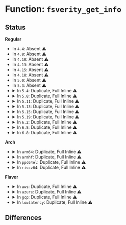 # Function: <code>fsverity_get_info</code>

## Status
<b>Regular</b>
<ul>
<li>
In <code>4.4</code>: Absent ⚠️
</li>
<li>
In <code>4.8</code>: Absent ⚠️
</li>
<li>
In <code>4.10</code>: Absent ⚠️
</li>
<li>
In <code>4.13</code>: Absent ⚠️
</li>
<li>
In <code>4.15</code>: Absent ⚠️
</li>
<li>
In <code>4.18</code>: Absent ⚠️
</li>
<li>
In <code>5.0</code>: Absent ⚠️
</li>
<li>
In <code>5.3</code>: Absent ⚠️
</li>
<li>
<details>
<summary>In <code>5.4</code>: Duplicate, Full Inline ⚠️</summary>

**Collision:** Static Duplication

**Inline:** Full

**Transformation:** False

**Instances:**

```
In fs/verity/measure.c (ffffffff813507b8)
Location: include/linux/fsverity.h:111
Inline: True
Inline callers:
  - fs/verity/measure.c:fsverity_ioctl_measure
```
```
In fs/verity/open.c (ffffffff81350db9)
Location: include/linux/fsverity.h:111
Inline: True
```
```
In fs/ext4/inode.c (ffffffff813b32d1)
Location: include/linux/fsverity.h:111
Inline: True
Inline callers:
  - fs/ext4/inode.c:ext4_direct_IO
```
```
In fs/ext4/readpage.c (ffffffff813cca79)
Location: include/linux/fsverity.h:111
Inline: True
Inline callers:
  - fs/ext4/readpage.c:ext4_mpage_readpages
  - fs/ext4/readpage.c:ext4_mpage_readpages
```
</details>
</li>
<li>
<details>
<summary>In <code>5.8</code>: Duplicate, Full Inline ⚠️</summary>

**Collision:** Static Duplication

**Inline:** Full

**Transformation:** False

**Instances:**

```
In fs/verity/measure.c (ffffffff813971a7)
Location: include/linux/fsverity.h:116
Inline: True
Inline callers:
  - fs/verity/measure.c:fsverity_ioctl_measure
```
```
In fs/verity/open.c (ffffffff813977d5)
Location: include/linux/fsverity.h:116
Inline: True
Inline callers:
  - fs/verity/open.c:ensure_verity_info
```
```
In fs/ext4/file.c (ffffffff813e96ca)
Location: include/linux/fsverity.h:116
Inline: True
```
```
In fs/ext4/readpage.c (ffffffff814189b7)
Location: include/linux/fsverity.h:116
Inline: True
Inline callers:
  - fs/ext4/readpage.c:ext4_mpage_readpages
  - fs/ext4/readpage.c:ext4_mpage_readpages
```
</details>
</li>
<li>
<details>
<summary>In <code>5.11</code>: Duplicate, Full Inline ⚠️</summary>

**Collision:** Static Duplication

**Inline:** Full

**Transformation:** False

**Instances:**

```
In fs/verity/measure.c (ffffffff813a8c37)
Location: include/linux/fsverity.h:116
Inline: True
Inline callers:
  - fs/verity/measure.c:fsverity_ioctl_measure
```
```
In fs/verity/open.c (ffffffff813a9245)
Location: include/linux/fsverity.h:116
Inline: True
Inline callers:
  - fs/verity/open.c:ensure_verity_info
  - fs/verity/open.c:fsverity_set_info
```
```
In fs/ext4/file.c (ffffffff813fb37a)
Location: include/linux/fsverity.h:116
Inline: True
```
```
In fs/ext4/readpage.c (ffffffff8142c5cd)
Location: include/linux/fsverity.h:116
Inline: True
Inline callers:
  - fs/ext4/readpage.c:ext4_mpage_readpages
  - fs/ext4/readpage.c:ext4_mpage_readpages
```
</details>
</li>
<li>
<details>
<summary>In <code>5.13</code>: Duplicate, Full Inline ⚠️</summary>

**Collision:** Static Duplication

**Inline:** Full

**Transformation:** False

**Instances:**

```
In fs/verity/measure.c (ffffffff813afca7)
Location: include/linux/fsverity.h:116
Inline: True
Inline callers:
  - fs/verity/measure.c:fsverity_ioctl_measure
```
```
In fs/verity/open.c (ffffffff813b023f)
Location: include/linux/fsverity.h:116
Inline: True
Inline callers:
  - fs/verity/open.c:fsverity_set_info
```
```
In fs/verity/read_metadata.c (ffffffff813b0769)
Location: include/linux/fsverity.h:116
Inline: True
Inline callers:
  - fs/verity/read_metadata.c:fsverity_ioctl_read_metadata
```
```
In fs/ext4/file.c (ffffffff8140184a)
Location: include/linux/fsverity.h:116
Inline: True
```
```
In fs/ext4/readpage.c (ffffffff814332a6)
Location: include/linux/fsverity.h:116
Inline: True
Inline callers:
  - fs/ext4/readpage.c:ext4_mpage_readpages
  - fs/ext4/readpage.c:ext4_mpage_readpages
```
</details>
</li>
<li>
<details>
<summary>In <code>5.15</code>: Duplicate, Full Inline ⚠️</summary>

**Collision:** Static Duplication

**Inline:** Full

**Transformation:** False

**Instances:**

```
In fs/verity/measure.c (ffffffff813ff897)
Location: include/linux/fsverity.h:116
Inline: True
Inline callers:
  - fs/verity/measure.c:fsverity_ioctl_measure
```
```
In fs/verity/open.c (ffffffff813ffe2f)
Location: include/linux/fsverity.h:116
Inline: True
Inline callers:
  - fs/verity/open.c:fsverity_set_info
```
```
In fs/verity/read_metadata.c (ffffffff81400349)
Location: include/linux/fsverity.h:116
Inline: True
Inline callers:
  - fs/verity/read_metadata.c:fsverity_ioctl_read_metadata
```
```
In fs/ext4/file.c (ffffffff81453dda)
Location: include/linux/fsverity.h:116
Inline: True
```
```
In fs/ext4/readpage.c (ffffffff81486d55)
Location: include/linux/fsverity.h:116
Inline: True
Inline callers:
  - fs/ext4/readpage.c:ext4_mpage_readpages
  - fs/ext4/readpage.c:ext4_mpage_readpages
```
</details>
</li>
<li>
<details>
<summary>In <code>5.19</code>: Duplicate, Full Inline ⚠️</summary>

**Collision:** Static Duplication

**Inline:** Full

**Transformation:** False

**Instances:**

```
In fs/verity/measure.c (ffffffff81473615)
Location: include/linux/fsverity.h:124
Inline: True
Inline callers:
  - fs/verity/measure.c:fsverity_get_digest
  - fs/verity/measure.c:fsverity_ioctl_measure
```
```
In fs/verity/open.c (ffffffff81473c0f)
Location: include/linux/fsverity.h:124
Inline: True
Inline callers:
  - fs/verity/open.c:fsverity_set_info
```
```
In fs/verity/read_metadata.c (ffffffff81474239)
Location: include/linux/fsverity.h:124
Inline: True
Inline callers:
  - fs/verity/read_metadata.c:fsverity_ioctl_read_metadata
```
```
In fs/ext4/file.c (ffffffff814d175e)
Location: include/linux/fsverity.h:124
Inline: True
Inline callers:
  - fs/ext4/file.c:ext4_dio_supported
```
```
In fs/ext4/readpage.c (ffffffff8150a5cf)
Location: include/linux/fsverity.h:124
Inline: True
Inline callers:
  - fs/ext4/readpage.c:ext4_mpage_readpages
  - fs/ext4/readpage.c:ext4_mpage_readpages
```
</details>
</li>
<li>
<details>
<summary>In <code>6.2</code>: Duplicate, Full Inline ⚠️</summary>

**Collision:** Static Duplication

**Inline:** Full

**Transformation:** False

**Instances:**

```
In fs/verity/measure.c (ffffffff815055f8)
Location: include/linux/fsverity.h:127
Inline: True
Inline callers:
  - fs/verity/measure.c:fsverity_get_digest
  - fs/verity/measure.c:fsverity_ioctl_measure
```
```
In fs/verity/open.c (ffffffff81505cbf)
Location: include/linux/fsverity.h:127
Inline: True
Inline callers:
  - fs/verity/open.c:fsverity_set_info
```
```
In fs/verity/read_metadata.c (ffffffff815064d9)
Location: include/linux/fsverity.h:127
Inline: True
Inline callers:
  - fs/verity/read_metadata.c:fsverity_ioctl_read_metadata
```
```
In fs/ext4/inode.c (ffffffff815806b5)
Location: include/linux/fsverity.h:127
Inline: True
Inline callers:
  - fs/ext4/inode.c:ext4_dio_alignment
```
```
In fs/ext4/readpage.c (ffffffff815a5066)
Location: include/linux/fsverity.h:127
Inline: True
Inline callers:
  - fs/ext4/readpage.c:ext4_mpage_readpages
  - fs/ext4/readpage.c:ext4_mpage_readpages
```
</details>
</li>
<li>
<details>
<summary>In <code>6.5</code>: Duplicate, Full Inline ⚠️</summary>

**Collision:** Static Duplication

**Inline:** Full

**Transformation:** False

**Instances:**

```
In fs/buffer.c (ffffffff8150adca)
Location: include/linux/fsverity.h:127
Inline: True
Inline callers:
  - fs/buffer.c:end_buffer_async_read_io
  - fs/buffer.c:decrypt_bh
```
```
In fs/verity/measure.c (ffffffff8153c808)
Location: include/linux/fsverity.h:127
Inline: True
Inline callers:
  - fs/verity/measure.c:fsverity_get_digest
  - fs/verity/measure.c:fsverity_ioctl_measure
```
```
In fs/verity/open.c (ffffffff8153d351)
Location: include/linux/fsverity.h:127
Inline: True
Inline callers:
  - fs/verity/open.c:__fsverity_file_open
  - fs/verity/open.c:fsverity_set_info
```
```
In fs/verity/read_metadata.c (ffffffff8153d81c)
Location: include/linux/fsverity.h:127
Inline: True
Inline callers:
  - fs/verity/read_metadata.c:fsverity_ioctl_read_metadata
```
```
In fs/ext4/inode.c (ffffffff815b7c75)
Location: include/linux/fsverity.h:127
Inline: True
Inline callers:
  - fs/ext4/inode.c:ext4_dio_alignment
```
```
In fs/ext4/readpage.c (ffffffff815dbbe6)
Location: include/linux/fsverity.h:127
Inline: True
Inline callers:
  - fs/ext4/readpage.c:ext4_mpage_readpages
  - fs/ext4/readpage.c:ext4_mpage_readpages
```
</details>
</li>
<li>
<details>
<summary>In <code>6.8</code>: Duplicate, Full Inline ⚠️</summary>

**Collision:** Static Duplication

**Inline:** Full

**Transformation:** False

**Instances:**

```
In fs/buffer.c (ffffffff8153fc8a)
Location: include/linux/fsverity.h:127
Inline: True
Inline callers:
  - fs/buffer.c:end_buffer_async_read_io
  - fs/buffer.c:decrypt_bh
```
```
In fs/verity/measure.c (ffffffff81571c62)
Location: include/linux/fsverity.h:127
Inline: True
Inline callers:
  - fs/verity/measure.c:bpf_get_fsverity_digest
  - fs/verity/measure.c:fsverity_get_digest
  - fs/verity/measure.c:fsverity_ioctl_measure
```
```
In fs/verity/open.c (ffffffff815727b1)
Location: include/linux/fsverity.h:127
Inline: True
Inline callers:
  - fs/verity/open.c:__fsverity_file_open
  - fs/verity/open.c:fsverity_set_info
```
```
In fs/verity/read_metadata.c (ffffffff81572c7c)
Location: include/linux/fsverity.h:127
Inline: True
Inline callers:
  - fs/verity/read_metadata.c:fsverity_ioctl_read_metadata
```
```
In fs/ext4/inode.c (ffffffff815f09f5)
Location: include/linux/fsverity.h:127
Inline: True
Inline callers:
  - fs/ext4/inode.c:ext4_dio_alignment
```
```
In fs/ext4/readpage.c (ffffffff816144ad)
Location: include/linux/fsverity.h:127
Inline: True
Inline callers:
  - fs/ext4/readpage.c:ext4_mpage_readpages
  - fs/ext4/readpage.c:ext4_mpage_readpages
```
</details>
</li>
</ul>
<b>Arch</b>
<ul>
<li>
<details>
<summary>In <code>arm64</code>: Duplicate, Full Inline ⚠️</summary>

**Collision:** Static Duplication

**Inline:** Full

**Transformation:** False

**Instances:**

```
In fs/verity/measure.c (ffff8000104123a0)
Location: include/linux/fsverity.h:111
Inline: True
Inline callers:
  - fs/verity/measure.c:fsverity_ioctl_measure
```
```
In fs/verity/open.c (ffff800010412f1c)
Location: include/linux/fsverity.h:111
Inline: True
```
```
In fs/ext4/inode.c (ffff800010487b20)
Location: include/linux/fsverity.h:111
Inline: True
Inline callers:
  - fs/ext4/inode.c:ext4_direct_IO
```
```
In fs/ext4/readpage.c (ffff8000104a4d14)
Location: include/linux/fsverity.h:111
Inline: True
Inline callers:
  - fs/ext4/readpage.c:ext4_mpage_readpages
  - fs/ext4/readpage.c:ext4_mpage_readpages
```
</details>
</li>
<li>
<details>
<summary>In <code>armhf</code>: Duplicate, Full Inline ⚠️</summary>

**Collision:** Static Duplication

**Inline:** Full

**Transformation:** False

**Instances:**

```
In fs/verity/measure.c (c05de9dc)
Location: include/linux/fsverity.h:111
Inline: True
Inline callers:
  - fs/verity/measure.c:fsverity_ioctl_measure
```
```
In fs/verity/open.c (c05df2bc)
Location: include/linux/fsverity.h:111
Inline: True
```
```
In fs/ext4/inode.c (c0649cd0)
Location: include/linux/fsverity.h:111
Inline: True
Inline callers:
  - fs/ext4/inode.c:ext4_direct_IO
```
```
In fs/ext4/readpage.c (c0666adc)
Location: include/linux/fsverity.h:111
Inline: True
Inline callers:
  - fs/ext4/readpage.c:ext4_mpage_readpages
  - fs/ext4/readpage.c:ext4_mpage_readpages
```
</details>
</li>
<li>
<details>
<summary>In <code>ppc64el</code>: Duplicate, Full Inline ⚠️</summary>

**Collision:** Static Duplication

**Inline:** Full

**Transformation:** False

**Instances:**

```
In fs/verity/measure.c (c000000000520138)
Location: include/linux/fsverity.h:111
Inline: True
Inline callers:
  - fs/verity/measure.c:fsverity_ioctl_measure
```
```
In fs/verity/open.c (c000000000520c28)
Location: include/linux/fsverity.h:111
Inline: True
```
```
In fs/ext4/inode.c (c0000000005ae180)
Location: include/linux/fsverity.h:111
Inline: True
Inline callers:
  - fs/ext4/inode.c:ext4_direct_IO
```
```
In fs/ext4/readpage.c (c0000000005d20b0)
Location: include/linux/fsverity.h:111
Inline: True
Inline callers:
  - fs/ext4/readpage.c:ext4_mpage_readpages
  - fs/ext4/readpage.c:ext4_mpage_readpages
```
</details>
</li>
<li>
<details>
<summary>In <code>riscv64</code>: Duplicate, Full Inline ⚠️</summary>

**Collision:** Static Duplication

**Inline:** Full

**Transformation:** False

**Instances:**

```
In fs/verity/measure.c (ffffffe0002ba376)
Location: include/linux/fsverity.h:111
Inline: True
Inline callers:
  - fs/verity/measure.c:fsverity_ioctl_measure
```
```
In fs/verity/open.c (ffffffe0002bab04)
Location: include/linux/fsverity.h:111
Inline: True
```
```
In fs/ext4/inode.c (ffffffe00030f462)
Location: include/linux/fsverity.h:111
Inline: True
Inline callers:
  - fs/ext4/inode.c:ext4_direct_IO
```
```
In fs/ext4/readpage.c (ffffffe000325f1c)
Location: include/linux/fsverity.h:111
Inline: True
Inline callers:
  - fs/ext4/readpage.c:ext4_mpage_readpages
  - fs/ext4/readpage.c:ext4_mpage_readpages
```
</details>
</li>
</ul>
<b>Flavor</b>
<ul>
<li>
<details>
<summary>In <code>aws</code>: Duplicate, Full Inline ⚠️</summary>

**Collision:** Static Duplication

**Inline:** Full

**Transformation:** False

**Instances:**

```
In fs/verity/measure.c (ffffffff81348d98)
Location: include/linux/fsverity.h:111
Inline: True
Inline callers:
  - fs/verity/measure.c:fsverity_ioctl_measure
```
```
In fs/verity/open.c (ffffffff81349399)
Location: include/linux/fsverity.h:111
Inline: True
```
```
In fs/ext4/inode.c (ffffffff813ab8b1)
Location: include/linux/fsverity.h:111
Inline: True
Inline callers:
  - fs/ext4/inode.c:ext4_direct_IO
```
```
In fs/ext4/readpage.c (ffffffff813c5059)
Location: include/linux/fsverity.h:111
Inline: True
Inline callers:
  - fs/ext4/readpage.c:ext4_mpage_readpages
  - fs/ext4/readpage.c:ext4_mpage_readpages
```
</details>
</li>
<li>
<details>
<summary>In <code>azure</code>: Duplicate, Full Inline ⚠️</summary>

**Collision:** Static Duplication

**Inline:** Full

**Transformation:** False

**Instances:**

```
In fs/verity/measure.c (ffffffff81339a78)
Location: include/linux/fsverity.h:111
Inline: True
Inline callers:
  - fs/verity/measure.c:fsverity_ioctl_measure
```
```
In fs/verity/open.c (ffffffff8133a079)
Location: include/linux/fsverity.h:111
Inline: True
```
```
In fs/ext4/inode.c (ffffffff8139c341)
Location: include/linux/fsverity.h:111
Inline: True
Inline callers:
  - fs/ext4/inode.c:ext4_direct_IO
```
```
In fs/ext4/readpage.c (ffffffff813b5ad9)
Location: include/linux/fsverity.h:111
Inline: True
Inline callers:
  - fs/ext4/readpage.c:ext4_mpage_readpages
  - fs/ext4/readpage.c:ext4_mpage_readpages
```
</details>
</li>
<li>
<details>
<summary>In <code>gcp</code>: Duplicate, Full Inline ⚠️</summary>

**Collision:** Static Duplication

**Inline:** Full

**Transformation:** False

**Instances:**

```
In fs/verity/measure.c (ffffffff81346868)
Location: include/linux/fsverity.h:111
Inline: True
Inline callers:
  - fs/verity/measure.c:fsverity_ioctl_measure
```
```
In fs/verity/open.c (ffffffff81346e69)
Location: include/linux/fsverity.h:111
Inline: True
```
```
In fs/ext4/inode.c (ffffffff813a9111)
Location: include/linux/fsverity.h:111
Inline: True
Inline callers:
  - fs/ext4/inode.c:ext4_direct_IO
```
```
In fs/ext4/readpage.c (ffffffff813c24e9)
Location: include/linux/fsverity.h:111
Inline: True
Inline callers:
  - fs/ext4/readpage.c:ext4_mpage_readpages
  - fs/ext4/readpage.c:ext4_mpage_readpages
```
</details>
</li>
<li>
<details>
<summary>In <code>lowlatency</code>: Duplicate, Full Inline ⚠️</summary>

**Collision:** Static Duplication

**Inline:** Full

**Transformation:** False

**Instances:**

```
In fs/verity/measure.c (ffffffff81359b48)
Location: include/linux/fsverity.h:111
Inline: True
Inline callers:
  - fs/verity/measure.c:fsverity_ioctl_measure
```
```
In fs/verity/open.c (ffffffff8135a149)
Location: include/linux/fsverity.h:111
Inline: True
```
```
In fs/ext4/inode.c (ffffffff813bd9c1)
Location: include/linux/fsverity.h:111
Inline: True
Inline callers:
  - fs/ext4/inode.c:ext4_direct_IO
```
```
In fs/ext4/readpage.c (ffffffff813d7679)
Location: include/linux/fsverity.h:111
Inline: True
Inline callers:
  - fs/ext4/readpage.c:ext4_mpage_readpages
  - fs/ext4/readpage.c:ext4_mpage_readpages
```
</details>
</li>
</ul>

## Differences
